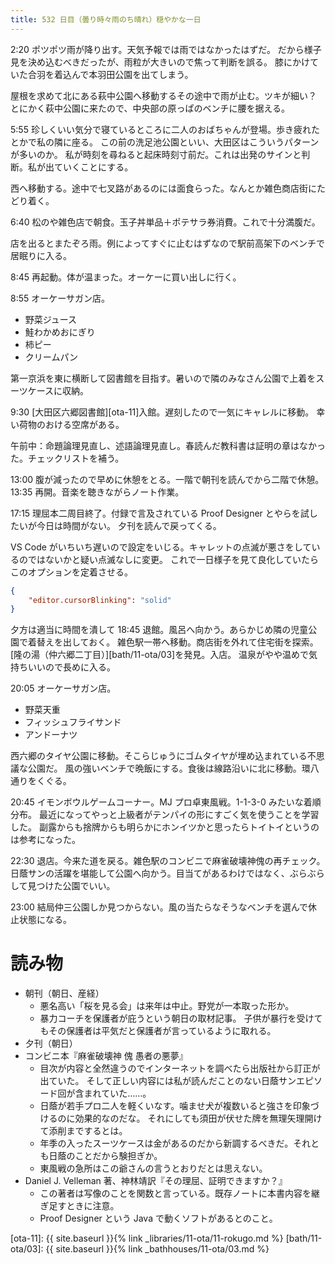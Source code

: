 ```yaml
---
title: 532 日目（曇り時々雨のち晴れ）穏やかな一日
---
```


2:20 ポツポツ雨が降り出す。天気予報では雨ではなかったはずだ。
だから様子見を決め込むべきだったが、雨粒が大きいので焦って判断を誤る。
膝にかけていた合羽を着込んで本羽田公園を出てしまう。

屋根を求めて北にある萩中公園へ移動するその途中で雨が止む。ツキが細い？
とにかく萩中公園に来たので、中央部の原っぱのベンチに腰を据える。

5:55 珍しくいい気分で寝ているところに二人のおばちゃんが登場。歩き疲れたとかで私の隣に座る。
この前の洗足池公園といい、大田区はこういうパターンが多いのか。
私が時刻を尋ねると起床時刻寸前だ。これは出発のサインと判断。私が出ていくことにする。

西へ移動する。途中で七叉路があるのには面食らった。なんとか雑色商店街にたどり着く。

6:40 松のや雑色店で朝食。玉子丼単品＋ポテサラ券消費。これで十分満腹だ。

店を出るとまたぞろ雨。例によってすぐに止むはずなので駅前高架下のベンチで居眠りに入る。

8:45 再起動。体が温まった。オーケーに買い出しに行く。

8:55 オーケーサガン店。
* 野菜ジュース
* 鮭わかめおにぎり
* 柿ピー
* クリームパン

第一京浜を東に横断して図書館を目指す。暑いので隣のみなさん公園で上着をスーツケースに収納。

9:30 [大田区六郷図書館][ota-11]入館。遅刻したので一気にキャレルに移動。
幸い荷物のおける空席がある。

午前中：命題論理見直し、述語論理見直し。春読んだ教科書は証明の章はなかった。チェックリストを補う。

13:00 腹が減ったので早めに休憩をとる。一階で朝刊を読んでから二階で休憩。
13:35 再開。音楽を聴きながらノート作業。

17:15 理屈本二周目終了。付録で言及されている Proof Designer とやらを試したいが今日は時間がない。
夕刊を読んで戻ってくる。

VS Code がいちいち遅いので設定をいじる。キャレットの点滅が悪さをしているのではないかと疑い点滅なしに変更。
これで一日様子を見て良化していたらこのオプションを定着させる。

```json
{
    "editor.cursorBlinking": "solid"
}
```

夕方は適当に時間を潰して 18:45 退館。風呂へ向かう。あらかじめ隣の児童公園で着替えを出しておく。
雑色駅一帯へ移動。商店街を外れて住宅街を探索。[隆の湯（仲六郷二丁目）][bath/11-ota/03]を発見。入店。
温泉がやや温めで気持ちいいので長めに入る。

20:05 オーケーサガン店。
* 野菜天重
* フィッシュフライサンド
* アンドーナツ

西六郷のタイヤ公園に移動。そこらじゅうにゴムタイヤが埋め込まれている不思議な公園だ。
風の強いベンチで晩飯にする。食後は線路沿いに北に移動。環八通りをくぐる。

20:45 イモンボウルゲームコーナー。MJ プロ卓東風戦。1-1-3-0 みたいな着順分布。
最近になってやっと上級者がテンパイの形にすごく気を使うことを学習した。
副露からも捨牌からも明らかにホンイツかと思ったらトイトイというのは参考になった。

22:30 退店。今来た道を戻る。雑色駅のコンビニで麻雀破壊神傀の再チェック。
日蔭サンの活躍を堪能して公園へ向かう。目当てがあるわけではなく、ぶらぶらして見つけた公園でいい。

23:00 結局仲三公園しか見つからない。風の当たらなそうなベンチを選んで休止状態になる。

# 読み物

* 朝刊（朝日、産経）
  * 悪名高い「桜を見る会」は来年は中止。野党が一本取った形か。
  * 暴力コーチを保護者が庇うという朝日の取材記事。
    子供が暴行を受けてもその保護者は平気だと保護者が言っているように取れる。
* 夕刊（朝日）
* コンビニ本『麻雀破壊神 傀 愚者の悪夢』
  * 目次が内容と全然違うのでインターネットを調べたら出版社から訂正が出ていた。
    そして正しい内容には私が読んだことのない日蔭サンエピソード回が含まれていた……。
  * 日蔭が若手プロ二人を軽くいなす。噛ませ犬が複数いると強さを印象づけるのに効果的なのだな。
    それにしても須田が伏せた牌を無理矢理開けて添削までするとは。
  * 年季の入ったスーツケースは金があるのだから新調するべきだ。それとも日蔭のことだから験担ぎか。
  * 東風戦の急所はこの爺さんの言うとおりだとは思えない。
* Daniel J. Velleman 著、神林靖訳『その理屈、証明できますか？』
  * この著者は写像のことを関数と言っている。既存ノートに本書内容を継ぎ足すときに注意。
  * Proof Designer という Java で動くソフトがあるとのこと。

[ota-11]: {{ site.baseurl }}{% link _libraries/11-ota/11-rokugo.md %}
[bath/11-ota/03]: {{ site.baseurl }}{% link _bathhouses/11-ota/03.md %}
